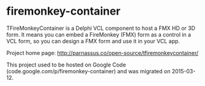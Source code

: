 # firemonkey-container

TFireMonkeyContainer is a Delphi VCL component to host a FMX HD or 3D form. It means you can embed a FireMonkey (FMX) form as a control in a VCL form, so you can design a FMX form and use it in your VCL app.

Project home page: http://parnassus.co/open-source/tfiremonkeycontainer/

This project used to be hosted on Google Code (code.google.com/p/firemonkey-container) and was migrated on 2015-03-12.
